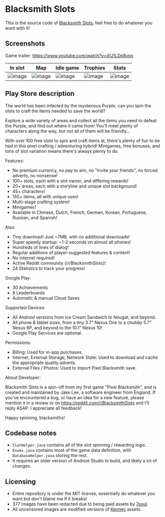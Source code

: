 # Blacksmith Slots

This is the source code of [Blacksmith Slots](https://play.google.com/store/apps/details?id=uk.co.jakelee.blacksmithslots), feel free to do whatever you want with it!

## Screenshots

Game trailer: https://www.youtube.com/watch?v=d1J1LDp8vps

| In slot | Map | Idle game | Trophies | Stats |
| -- | -- | -- | -- | -- |
| ![image](https://user-images.githubusercontent.com/12380876/157328444-17df8157-6a9b-4bf5-b5ca-a6116d034d24.png) | ![image](https://user-images.githubusercontent.com/12380876/157328488-2244cc56-eb26-4f2c-8de4-59b430b33ec3.png) | ![image](https://user-images.githubusercontent.com/12380876/157328530-9d45ad8c-870c-4b47-a4e1-8a00d05c3dd4.png) | ![image](https://user-images.githubusercontent.com/12380876/157328557-a5fa88f0-423e-4eda-900b-fe00bca2c67d.png) | ![image](https://user-images.githubusercontent.com/12380876/157328623-6f0d2b03-9e1a-40d0-9c25-44e1c711e3f7.png) |





## Play Store description

The world has been infected by the mysterious Purple, can you spin the slots to craft the items needed to save the world?

Explore a wide variety of areas and collect all the items you need to defeat the Purple, and find out where it came from! You'll meet plenty of characters along the way, but not all of them will be friendly...

With over 100 free slots to spin and craft items at, there's plenty of fun to be had in this pixel crafting / adventuring hybrid! Minigames, free bonuses, and tons of slot variation means there's always plenty to do.

Features:

* No premium currency, no pay to win, no "Invite your friends", no forced adverts, no nonsense!
* 100+ slots, each with a slot owner, and differing rewards!
* 20+ areas, each with a storyline and unique slot background!
* 45+ characters!
* 150+ items, all with unique uses!
* Multi-stage crafting system!
* Minigames!
* Available in Chinese, Dutch, French, German, Korean, Portuguese, Russian, and Spanish!

Also:

* Tiny download! Just ~7MB, with no additional downloads!
* Super speedy startup: ~1-2 seconds on almost all phones!
* Hundreds of lines of dialog!
* Regular additions of player-suggested features & content!
* No internet required!
* Active Reddit community (/r/BlacksmithSlots)!
* 24 Statistics to track your progress!

Google Play:

* 30 Achievements
* 8 Leaderboards
* Automatic & manual Cloud Saves

Supported Devices:

* All Android versions from Ice Cream Sandwich to Nougat, and beyond.
* All phone & tablet sizes, from a tiny 3.7" Nexus One to a chubby 5.7" Nexus 6P, and beyond to the 10.1" Nexus 10!
* Google Play Services are optional.

Permissions:

* Billing: Used for in-app purchases.
* Internet, External Storage, Network State: Used to download and cache the appropriate quality adverts.
* External Files / Photos: Used to import Pixel Blacksmith save.

About Developer:

Blacksmith Slots is a spin-off from my first game "Pixel Blacksmith", and is created and maintained by Jake Lee, a software engineer from England. If you've encountered a bug, or have an idea for a new feature, please mention it in a review or on https://reddit.com/r/BlacksmithSlots and I'll reply ASAP. I appreciate all feedback!

Happy spinning, blacksmiths!

## Codebase notes
* `SlotHelper.java` contains all of the slot spinning / rewarding logic.
* `Enums.java` contains most of the game data definition, with `DatabaseHelper.java` storing the rest.
* It requires an older version of Android Studio to build, and likely a lot of changes.

## Licensing
* Entire repository is under the MIT license, essentially do whatever you want but don't blame me if it breaks!
* 377 images have been redacted due to being paid assets by [7soul](https://twitter.com/7souldesign).
* All uncensored images are modified versions of [Kenney](https://www.kenney.nl/assets?s=city) assets.
